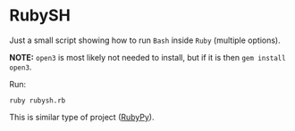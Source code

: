 # RubySH

Just a small script showing how to run `Bash` inside `Ruby` (multiple options).

**NOTE:** `open3` is most likely not needed to install, but if it is then `gem install open3`.

Run:

```
ruby rubysh.rb
```

This is similar type of project ([RubyPy](https://github.com/endormi/rubypy)).
